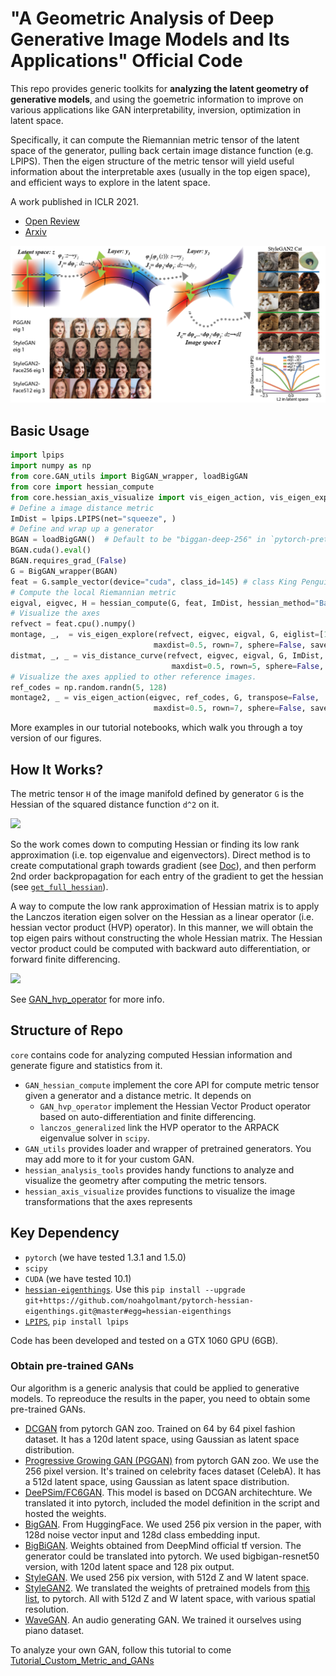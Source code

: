 # "A Geometric Analysis of Deep Generative Image Models and Its Applications" Official Code 
 
This repo provides generic toolkits for **analyzing the latent geometry of generative models**, and using the goemetric information to improve on various applications like GAN interpretability, inversion, optimization in latent space. 

Specifically, it can compute the Riemannian metric tensor of the latent space of the generator, pulling back certain image distance function (e.g. LPIPS). Then the eigen structure of the metric tensor will yield useful information about the interpretable axes (usually in the top eigen space), and efficient ways to explore in the latent space.  

A work published in ICLR 2021. 

* [Open Review](https://openreview.net/forum?id=GH7QRzUDdXG)
* [Arxiv](https://arxiv.org/abs/2101.06006)

![](img/title_img.png)

## Basic Usage

```python
import lpips
import numpy as np
from core.GAN_utils import BigGAN_wrapper, loadBigGAN
from core import hessian_compute
from core.hessian_axis_visualize import vis_eigen_action, vis_eigen_explore, vis_distance_curve
# Define a image distance metric
ImDist = lpips.LPIPS(net="squeeze", )
# Define and wrap up a generator
BGAN = loadBigGAN()  # Default to be "biggan-deep-256" in `pytorch-pretrained-BigGAN`
BGAN.cuda().eval()
BGAN.requires_grad_(False)
G = BigGAN_wrapper(BGAN)
feat = G.sample_vector(device="cuda", class_id=145) # class King Penguin
# Compute the local Riemannian metric
eigval, eigvec, H = hessian_compute(G, feat, ImDist, hessian_method="BackwardIter", cutoff=20)
# Visualize the axes
refvect = feat.cpu().numpy()
montage, _,  = vis_eigen_explore(refvect, eigvec, eigval, G, eiglist=[1,2,4,8,16], transpose=False,
                                maxdist=0.5, rown=7, sphere=False, save=False)
distmat, _, _ = vis_distance_curve(refvect, eigvec, eigval, G, ImDist, eiglist=[1,2,4,8,16],
                                    maxdist=0.5, rown=5, sphere=False, distrown=15)
# Visualize the axes applied to other reference images.  
ref_codes = np.random.randn(5, 128)
montage2, _ = vis_eigen_action(eigvec, ref_codes, G, transpose=False, 
                                maxdist=0.5, rown=7, sphere=False, save=False)
```
More examples in our tutorial notebooks, which walk you through a toy version of our figures.  

## How It Works?
The metric tensor `H` of the image manifold defined by generator `G` is the Hessian of the squared distance function `d^2` on it.

<img src="https://render.githubusercontent.com/render/math?math=H(z_0) = \partial_z^2 d^2(G(z_0),G(z))">

So the work comes down to computing Hessian or finding its low rank approximation (i.e. top eigenvalue and eigenvectors). Direct method is to create computational graph towards gradient (see [Doc](https://pytorch.org/docs/stable/autograd.html#torch.autograd.grad)), and then perform 2nd order backpropagation for each entry of the gradient to get the hessian (see [`get_full_hessian`](core/GAN_hvp_operator.py)). 

A way to compute the low rank approximation of Hessian matrix is to apply the Lanczos iteration eigen solver on the Hessian as a linear operator (i.e. hessian vector product (HVP) operator). In this manner, we will obtain the top eigen pairs without constructing the whole Hessian matrix. The Hessian vector product could be computed with backward auto differentiation, or forward finite differencing. 

<img src="https://render.githubusercontent.com/render/math?math=HVP:v\mapsto Hv = \partial_z(v^Tg(z)) = v^T\partial_z g(z) \approx \frac{g(z%2B \epsilon v) - g(z-\epsilon v)}{2\|\epsilon v\|}">

See [GAN_hvp_operator](core/GAN_hvp_operator.py) for more info. 

## Structure of Repo
`core` contains code for analyzing computed Hessian information and generate figure and statistics from it. 
* `GAN_hessian_compute` implement the core API for compute metric tensor given a generator and a distance metric. It depends on 
    * `GAN_hvp_operator` implement the Hessian Vector Product operator based on auto-differentiation and finite differencing.  
    * `lanczos_generalized` link the HVP operator to the ARPACK eigenvalue solver in `scipy`.
* `GAN_utils` provides loader and wrapper of pretrained generators. You may add more to it for your custom GAN. 
* `hessian_analysis_tools` provides handy functions to analyze and visualize the geometry after computing the metric tensors.
* `hessian_axis_visualize` provides functions to visualize the image transformations that the axes represents  

## Key Dependency

* `pytorch` (we have tested 1.3.1 and 1.5.0)
* `scipy` 
* `CUDA` (we have tested 10.1)
* [`hessian-eigenthings`](https://github.com/noahgolmant/pytorch-hessian-eigenthings). Use this 
`pip install --upgrade git+https://github.com/noahgolmant/pytorch-hessian-eigenthings.git@master#egg=hessian-eigenthings`
* [`LPIPS`](https://github.com/richzhang/PerceptualSimilarity), `pip install lpips`

Code has been developed and tested on a GTX 1060 GPU (6GB). 

### Obtain pre-trained GANs
Our algorithm is a generic analysis that could be applied to generative models. To repreoduce the results in the paper, you need to obtain some pre-trained GANs. 

* [DCGAN](https://pytorch.org/hub/facebookresearch_pytorch-gan-zoo_dcgan/) from pytorch GAN zoo. Trained on 64 by 64 pixel fashion dataset. It has a 120d latent space, using Gaussian as latent space distribution. 
* [Progressive Growing GAN (PGGAN)](https://pytorch.org/hub/facebookresearch_pytorch-gan-zoo_pgan/) from pytorch GAN zoo. We use the 256 pixel version. It's trained on celebrity faces dataset (CelebA). It has a 512d latent space, using Gaussian as latent space distribution. 
* [DeePSim/FC6GAN](https://lmb.informatik.uni-freiburg.de/people/dosovits/code.html). This model is based on DCGAN architechture. We translated it into pytorch, included the model definition in the script and hosted the weights. 
* [BigGAN](https://github.com/huggingface/pytorch-pretrained-BigGAN). From HuggingFace. We used 256 pix version in the paper, with 128d noise vector input and 128d class embedding input. 
* [BigBiGAN](https://tfhub.dev/deepmind/bigbigan-resnet50/1). Weights obtained from DeepMind official tf version. The generator could be translated into pytorch. We used bigbigan-resnet50 version, with 120d latent space and 128 pix output.  
* [StyleGAN](https://github.com/rosinality/style-based-gan-pytorch). We used 256 pix version, with 512d Z and W latent space. 
* [StyleGAN2](https://github.com/rosinality/stylegan2-pytorch). We translated the weights of pretrained models from [this list](https://pythonawesome.com/a-collection-of-pre-trained-stylegan-2-models-to-download), to pytorch. All with 512d Z and W latent space, with various spatial resolution. 
* [WaveGAN](https://github.com/mostafaelaraby/wavegan-pytorch/). An audio generating GAN. We trained it ourselves using piano dataset. 

To analyze your own GAN, follow this tutorial to come [Tutorial_Custom_Metric_and_GANs](Tutorial_Custom_Metric_and_GANs.ipynb)

